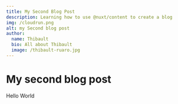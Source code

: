 ```yaml
---
title: My Second Blog Post
description: Learning how to use @nuxt/content to create a blog
img: /cloudrun.png
alt: my Second blog post
author:
  name: Thibault
  bio: All about Thibault
  image: /thibault-ruaro.jpg
---
```

# My second blog post

Hello World
